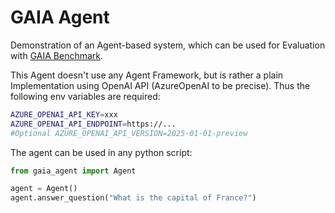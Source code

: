 # GAIA Agent

Demonstration of an Agent-based system, which can be used for Evaluation
with [GAIA Benchmark](https://huggingface.co/papers/2311.12983).

This Agent doesn't use any Agent Framework, but is rather a plain Implementation using OpenAI API (AzureOpenAI to be
precise).
Thus the following env variables are required:

```bash
AZURE_OPENAI_API_KEY=xxx
AZURE_OPENAI_API_ENDPOINT=https://...
#Optional AZURE_OPENAI_API_VERSION=2025-01-01-preview
```

The agent can be used in any python script:

```python
from gaia_agent import Agent

agent = Agent()
agent.answer_question("What is the capital of France?")
```
